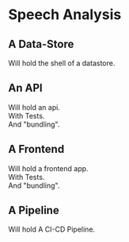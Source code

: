 # Speech Analysis

## A Data-Store
Will hold the shell of a datastore.

## An API
Will hold an api.  
With Tests.  
And "bundling".  

## A Frontend
Will hold a frontend app.  
With Tests.  
And "bundling".  

## A Pipeline
Will hold A CI-CD Pipeline.